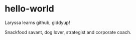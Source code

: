 # hello-world
Laryssa learns github, giddyup!

Snackfood savant, dog lover, strategist and corporate coach. 
